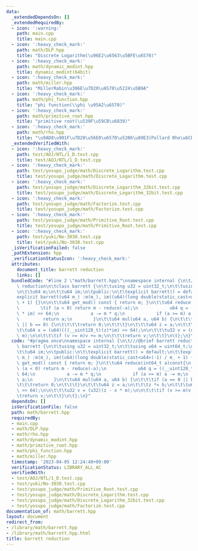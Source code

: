 ```yaml
---
data:
  _extendedDependsOn: []
  _extendedRequiredBy:
  - icon: ':warning:'
    path: main.cpp
    title: main.cpp
  - icon: ':heavy_check_mark:'
    path: math/DLP.hpp
    title: "Discrete Logarithm(\u96E2\u6563\u5BFE\u6570)"
  - icon: ':heavy_check_mark:'
    path: math/dynamic_modint.hpp
    title: dynamic_modint(64bit)
  - icon: ':heavy_check_mark:'
    path: math/miller.hpp
    title: "MillerRabin\u306E\u7D20\u6570\u5224\u5B9A"
  - icon: ':heavy_check_mark:'
    path: math/phi_function.hpp
    title: "phi function(\\phi \u95A2\u6570)"
  - icon: ':heavy_check_mark:'
    path: math/primitive_root.hpp
    title: "primitive root(\u539F\u59CB\u6839)"
  - icon: ':heavy_check_mark:'
    path: math/rho.hpp
    title: "\u9AD8\u901F\u7D20\u56E0\u6570\u5206\u89E3(Pollard Rho\u6CD5)"
  _extendedVerifiedWith:
  - icon: ':heavy_check_mark:'
    path: test/AOJ/NTL/1_D.test.cpp
    title: test/AOJ/NTL/1_D.test.cpp
  - icon: ':heavy_check_mark:'
    path: test/yosupo_judge/math/Discrete_Logarithm.test.cpp
    title: test/yosupo_judge/math/Discrete_Logarithm.test.cpp
  - icon: ':heavy_check_mark:'
    path: test/yosupo_judge/math/Discrete_Logarithm_32bit.test.cpp
    title: test/yosupo_judge/math/Discrete_Logarithm_32bit.test.cpp
  - icon: ':heavy_check_mark:'
    path: test/yosupo_judge/math/Factorize.test.cpp
    title: test/yosupo_judge/math/Factorize.test.cpp
  - icon: ':heavy_check_mark:'
    path: test/yosupo_judge/math/Primitive_Root.test.cpp
    title: test/yosupo_judge/math/Primitive_Root.test.cpp
  - icon: ':heavy_check_mark:'
    path: test/yuki/No-3030.test.cpp
    title: test/yuki/No-3030.test.cpp
  _isVerificationFailed: false
  _pathExtension: hpp
  _verificationStatusIcon: ':heavy_check_mark:'
  attributes:
    document_title: barrett reduction
    links: []
  bundledCode: "#line 2 \"math/barrett.hpp\"\nnamespace internal {\n\t///@brief barrett\
    \ reduction\n\tclass barrett {\n\t\tusing u32 = uint32_t;\n\t\tusing u64 = uint64_t;\n\
    \n\t\tu64 m;\n\t\tu64 im;\n\tpublic:\n\t\texplicit barrett() = default;\n\t\t\
    explicit barrett(u64 m_) :m(m_), im((u64)(long double)static_cast<u64>(-1) / m_\
    \ + 1) {}\n\n\t\tu64 get_mod() const { return m; }\n\t\tu64 reduce(int64_t a)const{\n\
    \        \tif (a < 0) return m - reduce(-a);\n            u64 q = ((__uint128_t)a\
    \ * im) >> 64;\n            a -= m * q;\n            if (a >= m) a -= m;\n   \
    \         return a;\n        }\n\t\tu64 mul(u64 a, u64 b) {\n\t\t\tif (a == 0\
    \ || b == 0) {\n\t\t\t\treturn 0;\n\t\t\t}\n\t\t\tu64 z = a;\n\t\t\tz *= b;\n\t\
    \t\tu64 x = (u64)(((__uint128_t)(z)*im) >> 64);\n\n\t\t\tu32 v = (u32)(z - x *\
    \ m);\n\n\t\t\tif (v >= m)v += m;\n\t\t\treturn v;\n\t\t}\n\t};\n}\n"
  code: "#pragma once\nnamespace internal {\n\t///@brief barrett reduction\n\tclass\
    \ barrett {\n\t\tusing u32 = uint32_t;\n\t\tusing u64 = uint64_t;\n\n\t\tu64 m;\n\
    \t\tu64 im;\n\tpublic:\n\t\texplicit barrett() = default;\n\t\texplicit barrett(u64\
    \ m_) :m(m_), im((u64)(long double)static_cast<u64>(-1) / m_ + 1) {}\n\n\t\tu64\
    \ get_mod() const { return m; }\n\t\tu64 reduce(int64_t a)const{\n        \tif\
    \ (a < 0) return m - reduce(-a);\n            u64 q = ((__uint128_t)a * im) >>\
    \ 64;\n            a -= m * q;\n            if (a >= m) a -= m;\n            return\
    \ a;\n        }\n\t\tu64 mul(u64 a, u64 b) {\n\t\t\tif (a == 0 || b == 0) {\n\t\
    \t\t\treturn 0;\n\t\t\t}\n\t\t\tu64 z = a;\n\t\t\tz *= b;\n\t\t\tu64 x = (u64)(((__uint128_t)(z)*im)\
    \ >> 64);\n\n\t\t\tu32 v = (u32)(z - x * m);\n\n\t\t\tif (v >= m)v += m;\n\t\t\
    \treturn v;\n\t\t}\n\t};\n}"
  dependsOn: []
  isVerificationFile: false
  path: math/barrett.hpp
  requiredBy:
  - main.cpp
  - math/DLP.hpp
  - math/rho.hpp
  - math/dynamic_modint.hpp
  - math/primitive_root.hpp
  - math/phi_function.hpp
  - math/miller.hpp
  timestamp: '2023-04-05 12:24:40+09:00'
  verificationStatus: LIBRARY_ALL_AC
  verifiedWith:
  - test/AOJ/NTL/1_D.test.cpp
  - test/yuki/No-3030.test.cpp
  - test/yosupo_judge/math/Primitive_Root.test.cpp
  - test/yosupo_judge/math/Discrete_Logarithm.test.cpp
  - test/yosupo_judge/math/Discrete_Logarithm_32bit.test.cpp
  - test/yosupo_judge/math/Factorize.test.cpp
documentation_of: math/barrett.hpp
layout: document
redirect_from:
- /library/math/barrett.hpp
- /library/math/barrett.hpp.html
title: barrett reduction
---
```

